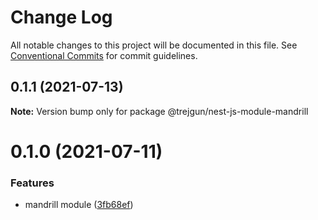 # Change Log

All notable changes to this project will be documented in this file.
See [Conventional Commits](https://conventionalcommits.org) for commit guidelines.

## 0.1.1 (2021-07-13)

**Note:** Version bump only for package @trejgun/nest-js-module-mandrill





# 0.1.0 (2021-07-11)


### Features

* mandrill module ([3fb68ef](https://github.com/trejgun/common-packages/commit/3fb68efec5e4c99cef714441793f204de8098473))
